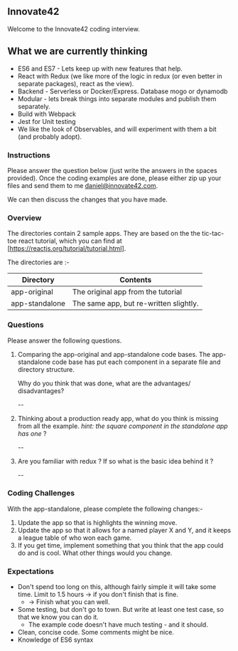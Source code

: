 ## Innovate42

Welcome to the Innovate42 coding interview.

## What we are currently thinking


 * ES6 and ES7 - Lets keep up with new features that help.
 * React with Redux (we like more of the logic in redux (or even better in separate packages), react as the view).
 * Backend - Serverless or Docker/Express. Database mogo or dynamodb
 * Modular  - lets break things into separate modules and publish them separately.
 * Build with Webpack
 * Jest for Unit testing
 * We like the look of Observables, and will experiment with them a bit (and probably adopt).
 

### Instructions

Please answer the question below (just write the answers in the spaces provided). Once the coding examples are done, please either zip up your files and send them to me daniel@innovate42.com.  

We can then discuss the changes that you have made.

### Overview

The directories contain 2 sample apps.  They are  based on the the tic-tac-toe react tutorial, which you can find at [https://reactjs.org/tutorial/tutorial.html].

The directories are :-


| Directory     | Contents      |
| ------------- |-------------| 
| app-original      | The original app from the tutorial |
| app-standalone      | The same app, but re-written slightly. |

### Questions

Please answer the following questions. 


    
1.  Comparing the app-original and app-standalone code bases.   The app-standalone code base has put each component in a separate file and directory structure.   

    Why do you think that was done, what are the advantages/ disadvantages?
    
    --

2. Thinking about a production ready app, what do you think is missing from all the example.  *hint: the square component in the standalone app has one* ?

    -- 

4. Are you familiar with redux ?  If so what is the basic idea behind it ?

    --  



### Coding Challenges

With the app-standalone, please complete the following changes:-

1. Update the app so that is highlights the winning move.
2. Update the app so that it allows for a named player X and Y, and it keeps a league table of who won each game.
3. If you get time, implement something that you think that the app could do and is cool.  What other things would you change.


### Expectations
 * Don't spend too long on this, although fairly simple it will take some time.  Limit to 1.5 hours -> if you don't finish that is fine.
    * -> Finish what you can well.
 * Some testing, but don't go to town.  But write at least one test case, so that we know you can do it. 
    * The example code doesn't have much testing - and it should.
 * Clean, concise code.  Some comments might be nice.
 * Knowledge of ES6 syntax




    
      
    
    

 





